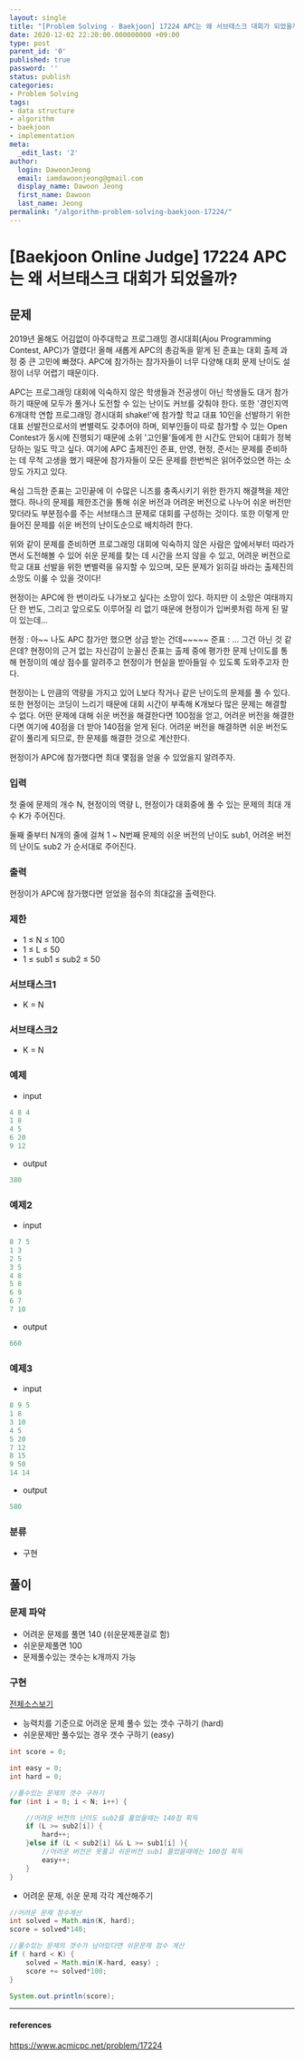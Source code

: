 ```yaml
---
layout: single
title: "[Problem Solving - Baekjoon] 17224 APC는 왜 서브태스크 대회가 되었을까?"
date: 2020-12-02 22:20:00.000000000 +09:00
type: post
parent_id: '0'
published: true
password: ''
status: publish
categories:
- Problem Solving
tags:
- data structure
- algorithm
- baekjoon
- implementation
meta:
  _edit_last: '2'
author:
  login: DawoonJeong
  email: iamdawoonjeong@gmail.com
  display_name: Dawoon Jeong
  first_name: Dawoon
  last_name: Jeong
permalink: "/algorithm-problem-solving-baekjoon-17224/"
---
```

# [Baekjoon Online Judge] 17224 APC는 왜 서브태스크 대회가 되었을까?

## 문제
2019년 올해도 어김없이 아주대학교 프로그래밍 경시대회(Ajou Programming Contest, APC)가 열렸다! 올해 새롭게 APC의 총감독을 맡게 된 준표는 대회 출제 과정 중 큰 고민에 빠졌다. APC에 참가하는 참가자들이 너무 다양해 대회 문제 난이도 설정이 너무 어렵기 때문이다.

APC는 프로그래밍 대회에 익숙하지 않은 학생들과 전공생이 아닌 학생들도 대거 참가하기 때문에 모두가 풀거나 도전할 수 있는 난이도 커브를 갖춰야 한다. 또한 '경인지역 6개대학 연합 프로그래밍 경시대회 shake!'에 참가할 학교 대표 10인을 선발하기 위한 대표 선발전으로서의 변별력도 갖추어야 하며, 외부인들이 따로 참가할 수 있는 Open Contest가 동시에 진행되기 때문에 소위 '고인물'들에게 한 시간도 안되어 대회가 정복당하는 일도 막고 싶다. 여기에 APC 출제진인 준표, 만영, 현정, 준서는 문제를 준비하는 데 무척 고생을 했기 때문에 참가자들이 모든 문제를 한번씩은 읽어주었으면 하는 소망도 가지고 있다.

욕심 그득한 준표는 고민끝에 이 수많은 니즈를 충족시키기 위한 한가지 해결책을 제안했다. 하나의 문제를 제한조건을 통해 쉬운 버전과 어려운 버전으로 나누어 쉬운 버전만 맞더라도 부분점수를 주는 서브태스크 문제로 대회를 구성하는 것이다. 또한 이렇게 만들어진 문제를 쉬운 버전의 난이도순으로 배치하려 한다.

위와 같이 문제를 준비하면 프로그래밍 대회에 익숙하지 않은 사람은 앞에서부터 따라가면서 도전해볼 수 있어 쉬운 문제를 찾는 데 시간을 쓰지 않을 수 있고, 어려운 버전으로 학교 대표 선발을 위한 변별력을 유지할 수 있으며, 모든 문제가 읽히길 바라는 출제진의 소망도 이룰 수 있을 것이다!


현정이는 APC에 한 번이라도 나가보고 싶다는 소망이 있다. 하지만 이 소망은 여태까지 단 한 번도, 그리고 앞으로도 이루어질 리 없기 때문에 현정이가 입버릇처럼 하게 된 말이 있는데...

현정 : 아~~ 나도 APC 참가만 했으면 상금 받는 건데~~~~~
준표 : ... 그건 아닌 것 같은데?
현정이의 근거 없는 자신감이 눈꼴신 준표는 출제 중에 평가한 문제 난이도를 통해 현정이의 예상 점수를 알려주고 현정이가 현실을 받아들일 수 있도록 도와주고자 한다.

현정이는 L 만큼의 역량을 가지고 있어 L보다 작거나 같은 난이도의 문제를 풀 수 있다. 또한 현정이는 코딩이 느리기 때문에 대회 시간이 부족해 K개보다 많은 문제는 해결할 수 없다. 어떤 문제에 대해 쉬운 버전을 해결한다면 100점을 얻고, 어려운 버전을 해결한다면 여기에 40점을 더 받아 140점을 얻게 된다. 어려운 버전을 해결하면 쉬운 버전도 같이 풀리게 되므로, 한 문제를 해결한 것으로 계산한다.

현정이가 APC에 참가했다면 최대 몇점을 얻을 수 있었을지 알려주자.


### 입력
첫 줄에 문제의 개수 N, 현정이의 역량 L, 현정이가 대회중에 풀 수 있는 문제의 최대 개수 K가 주어진다.

둘째 줄부터 N개의 줄에 걸쳐 1 ~ N번째 문제의 쉬운 버전의 난이도 sub1, 어려운 버전의 난이도 sub2 가 순서대로 주어진다.

### 출력
현정이가 APC에 참가했다면 얻었을 점수의 최대값을 출력한다.

### 제한
- 1 ≤ N ≤ 100
- 1 ≤ L ≤ 50
- 1 ≤ sub1 ≤ sub2 ≤ 50

### 서브태스크1
- K = N

### 서브태스크2
- K = N

### 예제
- input

```java
4 8 4
1 8
4 5
6 20
9 12
```

- output

```java
380
```

### 예제2
- input

```java
8 7 5
1 3
2 5
3 5
4 8
5 8
6 9
6 7
7 10
```

- output

```java
660
```

### 예제3
- input

```java
8 9 5
1 8
3 10
4 5
5 20
7 12
8 15
9 50
14 14
```

- output

```java
580
```
### 분류
- 구현

## 풀이

### 문제 파악
- 어려운 문제를 풀면 140 (쉬운문제푼걸로 함)
- 쉬운문제풀면 100
- 문제풀수있는 갯수는 k개까지 가능

### 구현

[전체소스보기](https://github.com/devvoon/java-datastructure-algorithm/blob/master/java-algorithm-problem-solving/src/baekjoon/problem17224/Main.java)

- 능력치를 기준으로 어려운 문제 풀수 있는 갯수 구하기 (hard)
- 쉬운문제만 풀수있는 경우 갯수 구하기 (easy)

```java
int score = 0;

int easy = 0;
int hard = 0;

//풀수있는 문제의 갯수 구하기
for (int i = 0; i < N; i++) {

    //어려운 버전의 난이도 sub2를 풀었을때는 140점 획득
    if (L >= sub2[i]) {
        hard++;
    }else if (L < sub2[i] && L >= sub1[i] ){
        //어려운 버전은 못풀고 쉬운버전 sub1 풀었을때에는 100점 획득
        easy++;
    }
}
```

- 어려운 문제, 쉬운 문제 각각 계산해주기

```java
//어려운 문제 점수계산
int solved = Math.min(K, hard);
score = solved*140;

//풀수있는 문제의 갯수가 남아있다면 쉬운문제 점수 계산
if ( hard < K) {
    solved = Math.min(K-hard, easy) ;
    score += solved*100;
}

System.out.println(score);
```

---

#### references
<https://www.acmicpc.net/problem/17224>
